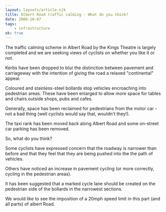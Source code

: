 ```yaml
---
layout: layouts/article.njk
title: Albert Road traffic calming - What do you think?
date: 2008-10-07
tags:
    - infrastructure
ok: true
---
```


The traffic calming scheme in Albert Road by the Kings Theatre is largely completed and we are seeking views of cyclists on whether you like it or not.

Kerbs have been dropped to blur the distinction between pavement and carriageway with the intention of giving the road a relaxed "continental" appeal.

Coloured and stainless-steel bollards stop vehicles encroaching into pedestrian areas. These have been enlarged to allow more space for tables and chairs outside shops, pubs and cafes.

Generally, space has been reclaimed for pedestrians from the motor car - not a bad thing (well cyclists would say that, wouldn't they!).

The taxi rank has been moved back along Albert Road and some on-street car parking has been removed.

So, what do you think?

Some cyclists have expressed concern that the roadway is narrower than before and that they feel that they are being pushed into the the path of vehicles.

Others have noticed an increase in pavement cycling (or more correctly, cycling in the pedestrian areas).

It has been suggested that a marked cycle lane should be created on the pedestrian side of the bollards in the narrowest sections.

We would like to see the imposition of a 20mph speed limit in this part (and all parts) of albert Road.
